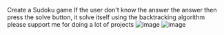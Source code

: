 Create a Sudoku game
If the user don't know the answer the answer then press the solve button, it solve itself using the backtracking algorithm
please support me for doing a lot of projects
![image](https://github.com/user-attachments/assets/786dba3f-fa0b-445b-aff9-833d085b3b24)
![image](https://github.com/user-attachments/assets/a334c3a8-c024-4eeb-83a7-d1755fb69508)
